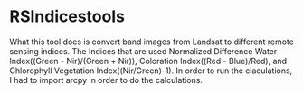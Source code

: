 # RSIndicestools
What this tool does is convert band images from Landsat to different remote sensing indices. The Indices that are used Normalized Difference Water Index((Green - Nir)/(Green + Nir)), Coloration Index((Red - Blue)/Red), and Chlorophyll Vegetation Index((Nir/Green)-1).
In order to run the claculations, I had to import arcpy in order to do the calculations.
